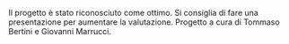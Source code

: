 Il progetto è stato riconosciuto come ottimo.
Si consiglia di fare una presentazione per aumentare la valutazione.
Progetto a cura di Tommaso Bertini e Giovanni Marrucci.